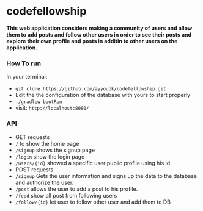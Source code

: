 # codefellowship

****This web application considers making a community of users and allow them to add posts and follow other users in order to see their posts and explore their own profile and posts in additin to other users on the application.****

### How To run

In your terminal:

- `git clone https://github.com/ayyoubk/codefellowship.git`
- Edit the the configuration of the database with yours to start properly
- `./gradlew bootRun`
- visit: `http://localhost:8080/`

### API

- GET requests
- `/` to show the home page
- `/signup` shows the signup page
- `/login` show the login page
- `/users/{id}` showed a specific user public profile using his id
- POST requests
- `/signup` Gets the user information and signs up the data to the database and authorize the user.
- `/post` allows the user to add a post to his profile.
- `/feed` show all post from following users 
- `/follow/{id}` let user to follow other user and add them to DB





